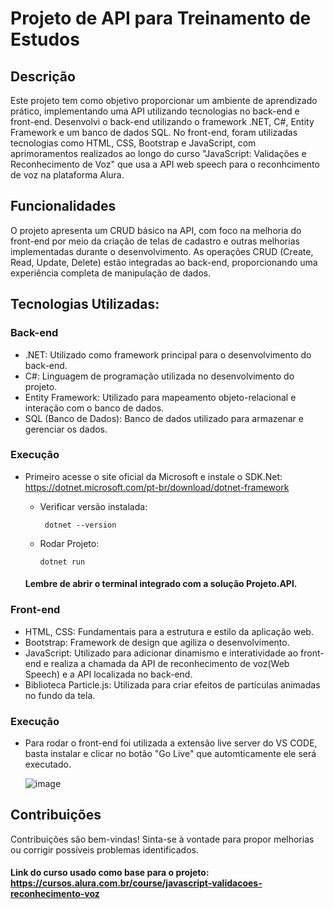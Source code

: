 ﻿# Projeto de API para Treinamento de Estudos

<h2>Descrição</h2>

Este projeto tem como objetivo proporcionar um ambiente de aprendizado prático, implementando uma API utilizando tecnologias no back-end e front-end. Desenvolvi o back-end utilizando o framework .NET, C#, Entity Framework e um banco de dados SQL. No front-end, foram utilizadas tecnologias como HTML, CSS, Bootstrap e JavaScript, com aprimoramentos realizados ao longo do curso "JavaScript: Validações e Reconhecimento de Voz" que usa a API web speech para o reconhcimento de voz na plataforma Alura.

<h2>Funcionalidades</h2>
O projeto apresenta um CRUD básico na API, com foco na melhoria do front-end por meio da criação de telas de cadastro e outras melhorias implementadas durante o desenvolvimento. As operações CRUD (Create, Read, Update, Delete) estão integradas ao back-end, proporcionando uma experiência completa de manipulação de dados.

<h2>Tecnologias Utilizadas: </h2>

### Back-end

- .NET: Utilizado como framework principal para o desenvolvimento do back-end.
- C#: Linguagem de programação utilizada no desenvolvimento do projeto.
- Entity Framework: Utilizado para mapeamento objeto-relacional e interação com o banco de dados.
- SQL (Banco de Dados): Banco de dados utilizado para armazenar e gerenciar os dados.

### Execução

- Primeiro acesse o site oficial da Microsoft e instale o SDK.Net: https://dotnet.microsoft.com/pt-br/download/dotnet-framework
  - Verificar versão instalada:
  
         dotnet --version
  
  - Rodar Projeto:

        dotnet run
  #### Lembre de abrir o terminal integrado com a solução Projeto.API.
  
### Front-end
- HTML, CSS: Fundamentais para a estrutura e estilo da aplicação web.
- Bootstrap: Framework de design que agiliza o desenvolvimento.
- JavaScript: Utilizado para adicionar dinamismo e interatividade ao front-end e realiza a chamada da API de reconhecimento de voz(Web Speech) e a API localizada no back-end.
- Biblioteca Particle.js: Utilizada para criar efeitos de partículas animadas no fundo da tela.

### Execução

- Para rodar o front-end foi utilizada a extensão live server do VS CODE, basta instalar e clicar no botão "Go Live" que automticamente ele será executado.

  ![image](https://github.com/devBrait/Projeto_Responsivo_Carros/assets/121905548/435102b3-f75e-4f6e-9855-0a5ade0b920b)


<h2>Contribuições</h2>
Contribuições são bem-vindas! Sinta-se à vontade para propor melhorias ou corrigir possíveis problemas identificados. 

#### Link do curso usado como base para o projeto: https://cursos.alura.com.br/course/javascript-validacoes-reconhecimento-voz
